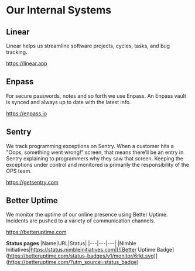 # Our Internal Systems

## Linear
Linear helps us streamline software projects, cycles, tasks, and bug tracking.

https://linear.app

## Enpass
For secure passwords, notes and so forth we use Enpass. An Enpass vault is synced and always up to date with the latest info.

https://enpass.io

## Sentry
We track programming exceptions on Sentry. When a customer hits a "Oops, something went wrong!" screen, that means there’ll be an entry in Sentry explaining to programmers why they saw that screen. Keeping the exceptions under control and monitored is primarily the responsibility of the OPS team.

https://getsentry.com

## Better Uptime
We monitor the uptime of our online presence using Better Uptime. Incidents are pushed to a variety of communication channels.

https://betteruptime.com

**Status pages**
|Name|URL|Status|
|---|---|---|
|Nimble Initiatives|https://status.nimbleinitiatives.com|[![Better Uptime Badge](https://betteruptime.com/status-badges/v1/monitor/6rkt.svg)](https://betteruptime.com/?utm_source=status_badge)
